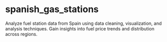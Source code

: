 # spanish_gas_stations
Analyze fuel station data from Spain using data cleaning, visualization, and analysis techniques. Gain insights into fuel price trends and distribution across regions.

